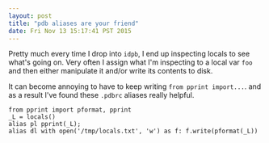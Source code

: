 ```yaml
---
layout: post
title: "pdb aliases are your friend"
date: Fri Nov 13 15:17:41 PST 2015
---
```


Pretty much every time I drop into `idpb`, I end up inspecting locals to
see what's going on. Very often I assign what I'm inspecting to a local var
`foo` and then either manipulate it and/or write its contents to disk.

It can become annoying to have to keep writing `from pprint import...`. and
as a result I've found these `.pdbrc` aliases really helpful.


```
from pprint import pformat, pprint
_L = locals()
alias pl pprint(_L);
alias dl with open('/tmp/locals.txt', 'w') as f: f.write(pformat(_L))
```
